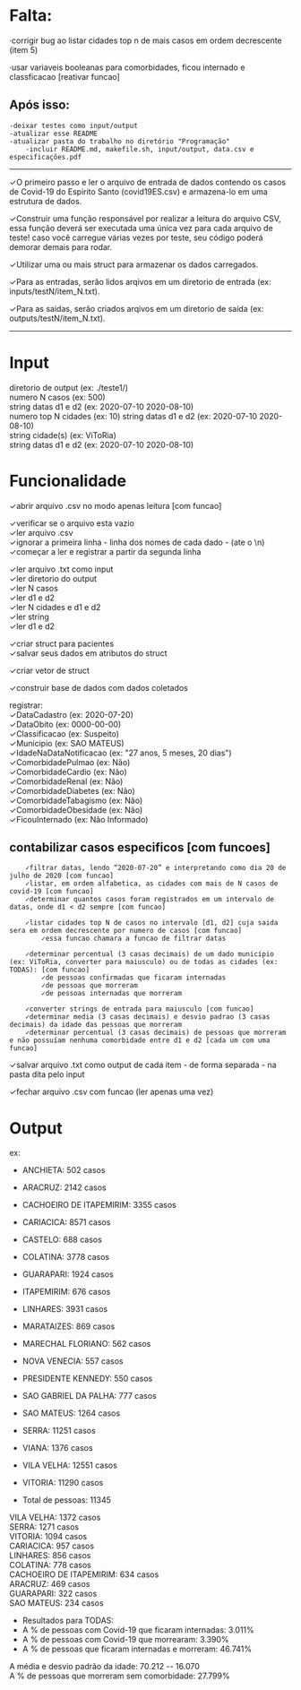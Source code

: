 # Falta:   
·corrigir bug ao listar cidades top n de mais casos em ordem decrescente (item 5)

·usar variaveis booleanas para comorbidades, ficou internado e classficacao [reativar funcao]

## Após isso:
	-deixar testes como input/output   
	-atualizar esse README   
	-atualizar pasta do trabalho no diretório "Programação"   
		-incluir README.md, makefile.sh, input/output, data.csv e especificações.pdf   
---------------------------------------------------------------------------------------------

✓O primeiro passo e ler o arquivo de entrada de dados contendo os casos de Covid-19 do Espirito Santo (covid19ES.csv) e armazena-lo em uma estrutura de dados.  

✓Construir uma função responsável por realizar a leitura do arquivo CSV, essa função deverá ser executada uma única vez para cada arquivo de teste! caso você carregue várias vezes por teste, seu código poderá demorar demais para rodar.  

✓Utilizar uma ou mais struct para armazenar os dados carregados.  

✓Para as entradas, serão lidos arqivos em um diretorio de entrada (ex: inputs/testN/item_N.txt).  

✓Para as saidas, serão criados arqivos em um diretorio de saída (ex: outputs/testN/item_N.txt).  

---------------------------------------------------------------------------------------------

# Input

diretorio de output (ex: ./teste1/)  
numero N casos (ex: 500)  
string datas d1 e d2 (ex: 2020-07-10 2020-08-10)  
numero top N cidades (ex: 10)	string datas d1 e d2 (ex: 2020-07-10 2020-08-10)  
string cidade(s) (ex: ViToRia)  
string datas d1 e d2 (ex: 2020-07-10 2020-08-10)  


# Funcionalidade

✓abrir arquivo .csv no modo apenas leitura [com funcao]  

✓verificar se o arquivo esta vazio  
✓ler arquivo .csv   
		✓ignorar a primeira linha - linha dos nomes de cada dado - (ate o \n)  
		✓começar a ler e registrar a partir da segunda linha  

✓ler arquivo .txt como input  
		✓ler diretorio do output  
		✓ler N casos  
		✓ler d1 e d2  
		✓ler N cidades e d1 e d2  
		✓ler string  
		✓ler d1 e d2  

✓criar struct para pacientes  
		✓salvar seus dados em atributos do struct  

✓criar vetor de struct  

✓construir base de dados com dados coletados  

registrar:  
		✓DataCadastro (ex: 2020-07-20)  
		✓DataObito (ex: 0000-00-00)  
		✓Classificacao (ex: Suspeito)  
		✓Municipio (ex: SAO MATEUS)  
		✓IdadeNaDataNotificacao (ex: "27 anos, 5 meses, 20 dias")  
		✓ComorbidadePulmao (ex: Não)  
		✓ComorbidadeCardio (ex: Não)  
		✓ComorbidadeRenal (ex: Não)  
		✓ComorbidadeDiabetes (ex: Não)  
		✓ComorbidadeTabagismo (ex: Não)  
		✓ComorbidadeObesidade (ex: Não)  
		✓FicouInternado (ex: Não Informado)  

## contabilizar casos especificos [com funcoes]  

		✓filtrar datas, lendo “2020-07-20” e interpretando como dia 20 de julho de 2020 [com funcao]  
		✓listar, em ordem alfabetica, as cidades com mais de N casos de covid-19 [com funcao]  
		✓determinar quantos casos foram registrados em um intervalo de datas, onde d1 < d2 sempre [com funcao]  

		✓listar cidades top N de casos no intervalo [d1, d2] cuja saida sera em ordem decrescente por numero de casos [com funcao]  
			✓essa funcao chamara a funcao de filtrar datas  

		✓determinar percentual (3 casas decimais) de um dado município (ex: ViToRia, converter para maiusculo) ou de todas as cidades (ex: TODAS): [com funcao]  
			✓de pessoas confirmadas que ficaram internadas  
			✓de pessoas que morreram  
			✓de pessoas internadas que morreram  

		✓converter strings de entrada para maiusculo [com funcao]  
		✓determinar media (3 casas decimais) e desvio padrao (3 casas decimais) da idade das pessoas que morreram
		✓determinar percentual (3 casas decimais) de pessoas que morreram e não possuíam nenhuma comorbidade entre d1 e d2 [cada um com uma funcao]  

✓salvar arquivo .txt como output de cada item - de forma separada - na pasta dita pelo input  

✓fechar arquivo .csv com funcao (ler apenas uma vez)  


# Output

ex:

- ANCHIETA: 502 casos 
- ARACRUZ: 2142 casos 
- CACHOEIRO DE ITAPEMIRIM: 3355 casos 
- CARIACICA: 8571 casos 
- CASTELO: 688 casos 
- COLATINA: 3778 casos 
- GUARAPARI: 1924 casos 
- ITAPEMIRIM: 676 casos 
- LINHARES: 3931 casos 
- MARATAIZES: 869 casos 
- MARECHAL FLORIANO: 562 casos 
- NOVA VENECIA: 557 casos 
- PRESIDENTE KENNEDY: 550 casos 
- SAO GABRIEL DA PALHA: 777 casos 
- SAO MATEUS: 1264 casos 
- SERRA: 11251 casos 
- VIANA: 1376 casos 
- VILA VELHA: 12551 casos 
- VITORIA: 11290 casos 

- Total de pessoas: 11345 

VILA VELHA: 1372 casos  
SERRA: 1271 casos  
VITORIA: 1094 casos  
CARIACICA: 957 casos  
LINHARES: 856 casos  
COLATINA: 778 casos  
CACHOEIRO DE ITAPEMIRIM: 634 casos  
ARACRUZ: 469 casos  
GUARAPARI: 322 casos  
SAO MATEUS: 234 casos  

- Resultados para TODAS:  
- A % de pessoas com Covid-19 que ficaram internadas: 3.011%  
- A % de pessoas com Covid-19 que morrearam: 3.390%  
- A % de pessoas que ficaram internadas e morreram: 46.741%  

A média e desvio padrão da idade: 70.212 -- 16.070  
A % de pessoas que morreram sem comorbidade: 27.799%  
